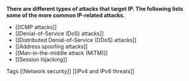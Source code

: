 
**There are different types of attacks that target IP. The following lists some of the more common IP-related attacks.**

- [[ICMP attacks]]
- [[Denial-of-Service (DoS) attacks]]
- [[Distributed Denial-of-Service (DDoS) attacks]]
- [[Address spoofing attacks]]
- [[Man-in-the-middle attack (MiTM)]]
- [[Session hijacking]]



Tags
[[Network security]]
[[IPv4 and IPv6 threats]]
